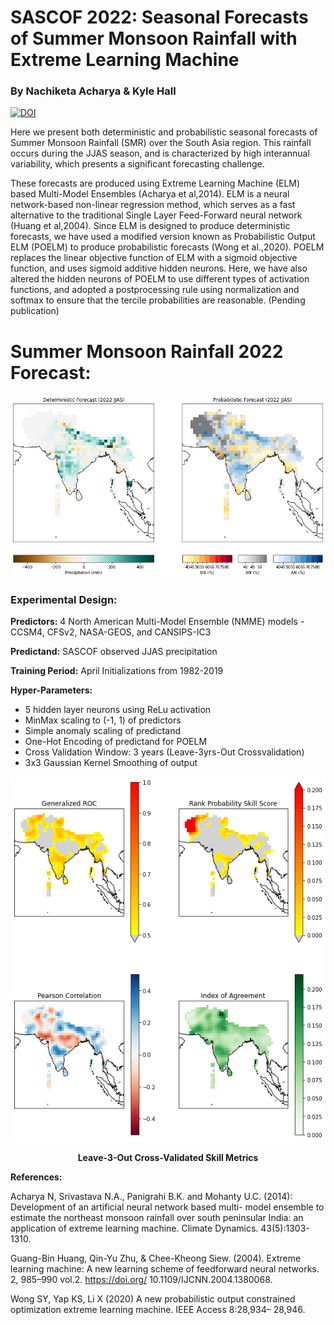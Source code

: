 


# SASCOF 2022: Seasonal Forecasts of Summer Monsoon Rainfall with Extreme Learning Machine 
### By Nachiketa Acharya & Kyle Hall
[![DOI](https://zenodo.org/badge/482081356.svg)](https://zenodo.org/badge/latestdoi/482081356)

Here we present both deterministic and probabilistic seasonal forecasts of Summer Monsoon Rainfall (SMR) over the South Asia region. This rainfall occurs during the JJAS season, and is characterized by high interannual variability, which presents a significant forecasting challenge. 

These forecasts are produced using Extreme Learning Machine (ELM) based Multi-Model Ensembles (Acharya et al,2014). ELM is a neural network-based non-linear regression method, which serves as a fast alternative to the traditional Single Layer Feed-Forward neural network (Huang et al,2004). Since ELM is designed to produce deterministic forecasts, we have used a modified version known as Probabilistic Output ELM (POELM) to produce probabilistic forecasts (Wong et al.,2020). POELM replaces the linear objective function of ELM with a sigmoid objective function, and uses sigmoid additive hidden neurons. Here, we have also altered the hidden neurons of POELM to use different types of activation functions, and adopted a postprocessing rule using normalization and softmax to ensure that the tercile probabilities are reasonable. (Pending publication) 

# Summer Monsoon Rainfall 2022 Forecast: 

<div align='center'>
 <img src="https://github.com/kjhall01/SASCOF22/blob/master/2022forecast.png?raw=true" alt="fcst"/>
</div>


### Experimental Design: 

**Predictors:** 4 North American Multi-Model Ensemble (NMME) models - CCSM4, CFSv2, NASA-GEOS, and CANSIPS-IC3    

**Predictand:** SASCOF observed JJAS precipitation

**Training Period:** April Initializations from 1982-2019 

**Hyper-Parameters:** 
 - 5 hidden layer neurons using ReLu activation
 - MinMax scaling to (-1, 1) of predictors 
 - Simple anomaly scaling of predictand
 - One-Hot Encoding of predictand for POELM 
 - Cross Validation Window: 3 years (Leave-3yrs-Out Crossvalidation)
 - 3x3 Gaussian Kernel Smoothing of output

<div align='center'>
 <img src="https://github.com/kjhall01/SASCOF22/blob/master/skillmetrics.png?raw=true" alt="skill"/>
</div>
<p align='center'>
  <b>Leave-3-Out Cross-Validated Skill Metrics</b>
</p>

**References:**

Acharya N, Srivastava N.A., Panigrahi B.K. and Mohanty U.C. (2014): Development of an artificial neural network based multi- model ensemble to estimate the northeast monsoon rainfall over south peninsular India: an application of extreme learning machine. Climate Dynamics. 43(5):1303-1310.

Guang-Bin Huang, Qin-Yu Zhu, & Chee-Kheong Siew. (2004). Extreme learning machine: A new learning scheme of feedforward neural networks. 2, 985–990 vol.2. https://doi.org/ 10.1109/IJCNN.2004.1380068.

Wong SY, Yap KS, Li X (2020) A new probabilistic output constrained optimization extreme learning machine. IEEE Access 8:28,934– 28,946.

